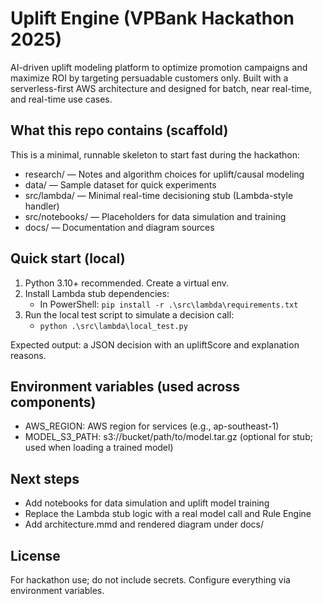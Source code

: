 # Uplift Engine (VPBank Hackathon 2025)

AI-driven uplift modeling platform to optimize promotion campaigns and maximize ROI by targeting persuadable customers only. Built with a serverless-first AWS architecture and designed for batch, near real-time, and real-time use cases.

## What this repo contains (scaffold)

This is a minimal, runnable skeleton to start fast during the hackathon:

- research/ — Notes and algorithm choices for uplift/causal modeling
- data/ — Sample dataset for quick experiments
- src/lambda/ — Minimal real-time decisioning stub (Lambda-style handler)
- src/notebooks/ — Placeholders for data simulation and training
- docs/ — Documentation and diagram sources

## Quick start (local)

1) Python 3.10+ recommended. Create a virtual env.
2) Install Lambda stub dependencies:
	- In PowerShell: `pip install -r .\src\lambda\requirements.txt`
3) Run the local test script to simulate a decision call:
	- `python .\src\lambda\local_test.py`

Expected output: a JSON decision with an upliftScore and explanation reasons.

## Environment variables (used across components)

- AWS_REGION: AWS region for services (e.g., ap-southeast-1)
- MODEL_S3_PATH: s3://bucket/path/to/model.tar.gz (optional for stub; used when loading a trained model)

## Next steps

- Add notebooks for data simulation and uplift model training
- Replace the Lambda stub logic with a real model call and Rule Engine
- Add architecture.mmd and rendered diagram under docs/

## License

For hackathon use; do not include secrets. Configure everything via environment variables.
